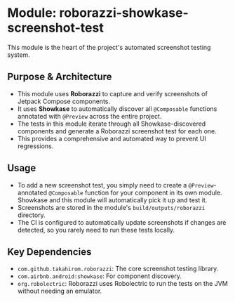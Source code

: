 # Module: roborazzi-showkase-screenshot-test

This module is the heart of the project's automated screenshot testing system.

## Purpose & Architecture

- This module uses **Roborazzi** to capture and verify screenshots of Jetpack Compose components.
- It uses **Showkase** to automatically discover all `@Composable` functions annotated with `@Preview` across the entire project.
- The tests in this module iterate through all Showkase-discovered components and generate a Roborazzi screenshot test for each one.
- This provides a comprehensive and automated way to prevent UI regressions.

## Usage

- To add a new screenshot test, you simply need to create a `@Preview`-annotated `@Composable` function for your component in its own module. Showkase and this module will automatically pick it up and test it.
- Screenshots are stored in the module's `build/outputs/roborazzi` directory.
- The CI is configured to automatically update screenshots if changes are detected, so you rarely need to run these tests locally.

## Key Dependencies

- `com.github.takahirom.roborazzi`: The core screenshot testing library.
- `com.airbnb.android:showkase`: For component discovery.
- `org.robolectric`: Roborazzi uses Robolectric to run the tests on the JVM without needing an emulator.
